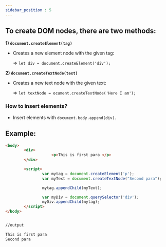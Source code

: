 ```yaml
---
sidebar_position : 5
---
```


## To create DOM nodes, there are two methods:

**1) `document.createElement(tag)`**

- Creates a new element node with the given tag:

  => `let div = document.createElement('div');`

**2) `document.createTextNode(text)`**

- Creates a new text node with the given text:

  => `let textNode = ocument.createTextNode('Here I am');`


### How to insert elements?

- Insert elements with  `document.body.append(div)`.


## Example:

```html
<body>
        <div>
                    <p>This is first para </p>
        </div>

        <script>
                var mytag = document.createElement('p');
                var myText = document.createTextNode("Second para");

                mytag.appendChild(myText);

                var myDiv = document.querySelector('div');
                myDiv.appendChild(mytag);
        </script>
</body>


//output

This is first para
Second para
```



